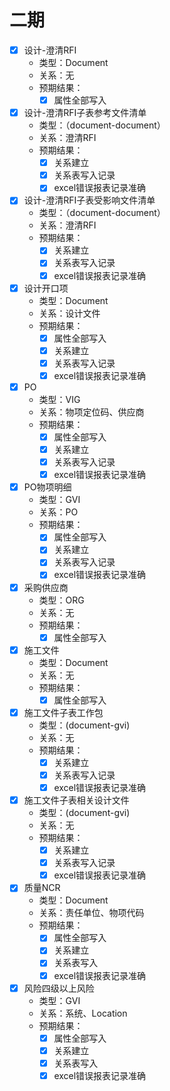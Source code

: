 # 二期
- [x] 设计-澄清RFI 
    - 类型：Document
    - 关系：无
    - 预期结果：
        - [x] 属性全部写入
- [x] 设计-澄清RFI子表参考文件清单
    - 类型：（document-document）
    - 关系：澄清RFI
    - 预期结果：
        - [x] 关系建立
        - [x] 关系表写入记录
        - [x] excel错误报表记录准确
- [x] 设计-澄清RFI子表受影响文件清单
    - 类型：（document-document）
    - 关系：澄清RFI
    - 预期结果：
        - [x] 关系建立
        - [x] 关系表写入记录
        - [x] excel错误报表记录准确
- [x] 设计开口项
    - 类型：Document
    - 关系：设计文件
    - 预期结果：
        - [x] 属性全部写入
        - [x] 关系建立
        - [x] 关系表写入记录
        - [x] excel错误报表记录准确
- [x] PO
    - 类型：VIG
    - 关系：物项定位码、供应商
    - 预期结果：
        - [x] 属性全部写入
        - [x] 关系建立
        - [x] 关系表写入记录
        - [x] excel错误报表记录准确
- [x] PO物项明细
    - 类型：GVI
    - 关系：PO
    - 预期结果：
        - [x] 属性全部写入
        - [x] 关系建立
        - [x] 关系表写入记录
        - [x] excel错误报表记录准确
- [x] 采购供应商
    - 类型：ORG
    - 关系：无
    - 预期结果：
        - [x] 属性全部写入
- [x] 施工文件
    - 类型：Document
    - 关系：无
    - 预期结果：
        - [x] 属性全部写入
- [x] 施工文件子表工作包
    - 类型：(document-gvi)
    - 关系：无
    - 预期结果：
        - [x] 关系建立
        - [x] 关系表写入记录
        - [x] excel错误报表记录准确
- [x] 施工文件子表相关设计文件
    - 类型：(document-gvi)
    - 关系：无
    - 预期结果：
        - [x] 关系建立
        - [x] 关系表写入记录
        - [x] excel错误报表记录准确
- [x] 质量NCR
    - 类型：Document
    - 关系：责任单位、物项代码
    - 预期结果：
        - [x] 属性全部写入
        - [x] 关系建立
        - [x] 关系表写入
        - [x] excel错误报表记录准确
- [x] 风险四级以上风险
    - 类型：GVI
    - 关系：系统、Location
    - 预期结果：
        - [x] 属性全部写入
        - [x] 关系建立
        - [x] 关系表写入
        - [x] excel错误报表记录准确
